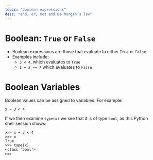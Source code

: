 ```yaml
---
topic: "boolean expressions"
desc: "and, or, not and De Morgan's law"
---
```


# Boolean: `True` or `False`

* Boolean expressions are those that evaluate to either `True` or `False`
* Examples include:
   * `3 < 4`, which evaluates to `True`
   * `1 + 2 == 7` which evaluates to `False`
   
# Boolean Variables

Boolean values can be assigned to variables.  For example:

```
x = 3 < 4
```

If we then examine `type(x)` we see that it is of type `bool`, as this Python shell session shows:

```
>>> x = 3 < 4
>>> x   
True
>>> type(x)
<class 'bool'>
>>> 
```


